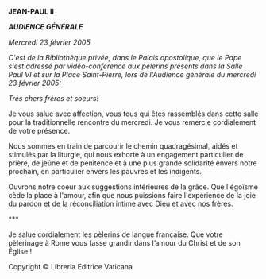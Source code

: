 **JEAN-PAUL II**

***AUDIENCE GÉNÉRALE***

*Mercredi 23 février 2005*

*C'est de la Bibliothèque privée, dans le Palais apostolique, que le Pape s'est adressé par vidéo-conférence aux pèlerins présents dans la Salle Paul VI et sur la Place Saint-Pierre, lors de l'Audience générale du mercredi 23 février 2005:*

*Très chers frères et soeurs!*

Je vous salue avec affection, vous tous qui êtes rassemblés dans cette salle pour la traditionnelle rencontre du mercredi. Je vous remercie cordialement de votre présence.

Nous sommes en train de parcourir le chemin quadragésimal, aidés et stimulés par la liturgie, qui nous exhorte à un engagement particulier de prière, de jeûne et de pénitence et à une plus grande solidarité envers notre prochain, en particulier envers les pauvres et les indigents.

Ouvrons notre coeur aux suggestions intérieures de la grâce. Que l'égoïsme cède la place à l'amour, afin que nous puissions faire l'expérience de la joie du pardon et de la réconciliation intime avec Dieu et avec nos frères.

\*\*\*

Je salue cordialement les pèlerins de langue française. Que votre pèlerinage à Rome vous fasse grandir dans l’amour du Christ et de son Église !

Copyright © Libreria Editrice Vaticana